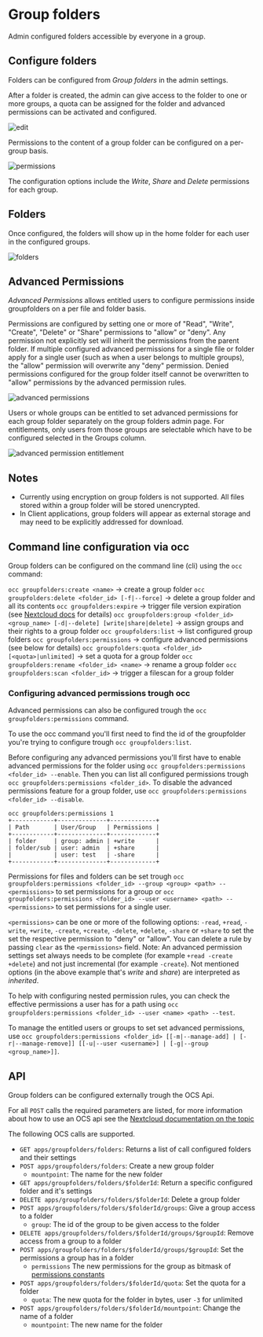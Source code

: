 # Group folders

Admin configured folders accessible by everyone in a group.

## Configure folders

Folders can be configured from *Group folders* in the admin settings.

After a folder is created, the admin can give access to the folder to one or more groups, a quota can be assigned for the folder and advanced permissions can be activated and configured.


![edit](screenshots/edit.png)

Permissions to the content of a group folder can be configured on a per-group basis.

![permissions](screenshots/permissions.png)

The configuration options include the _Write_, _Share_ and _Delete_ permissions for each group.

## Folders

Once configured, the folders will show up in the home folder for each user in the configured groups.

![folders](screenshots/folders.png)

## Advanced Permissions

_Advanced Permissions_ allows entitled users to configure permissions inside groupfolders on a per file and folder basis.

Permissions are configured by setting one or more of "Read", "Write", "Create", "Delete" or "Share" permissions to "allow" or "deny". Any permission not explicitly set will inherit the permissions from the parent folder. If multiple configured advanced permissions for a single file or folder apply for a single user (such as when a user belongs to multiple groups), the "allow" permission will overwrite any "deny" permission. Denied permissions configured for the group folder itself cannot be overwritten to "allow" permissions by the advanced permission rules.

![advanced permissions](screenshots/acl.png)

Users or whole groups can be entitled to set advanced permissions for each group folder separately on the group folders admin page.
For entitlements, only users from those groups are selectable which have to be configured selected in the Groups column.

![advanced permission entitlement](screenshots/aclAdmin.png)

## Notes

* Currently using encryption on group folders is not supported. All files stored within a group folder will be stored unencrypted.
* In Client applications, group folders will appear as external storage and may need to be explicitly addressed for download.

## Command line configuration via occ

Group folders can be configured on the command line (cli) using the `occ` command:

`occ groupfolders:create <name>` &rarr; create a group folder
`occ groupfolders:delete <folder_id> [-f|--force]` &rarr; delete a group folder and all its contents
`occ groupfolders:expire` &rarr; trigger file version expiration (see [Nextcloud docs](https://docs.nextcloud.com/server/latest/admin_manual/configuration_files/file_versioning.html) for details)
`occ groupfolders:group <folder_id> <group_name> [-d|--delete] [write|share|delete]` &rarr; assign groups and their rights to a group folder
`occ groupfolders:list` &rarr; list configured group folders
`occ groupfolders:permissions` &rarr; configure advanced permissions (see below for details)
`occ groupfolders:quota <folder_id> [<quota>|unlimited]` &rarr; set a quota for a group folder
`occ groupfolders:rename <folder_id> <name>` &rarr; rename a group folder
`occ groupfolders:scan <folder_id>` &rarr; trigger a filescan for a group folder

### Configuring advanced permissions trough occ

Advanced permissions can also be configured trough the `occ groupfolders:permissions` command.

To use the occ command you'll first need to find the id of the groupfolder you're trying to configure trough `occ groupfolders:list`.

Before configuring any advanced permissions you'll first have to enable advanced permissions for the folder using `occ groupfolders:permissions <folder_id> --enable`.
Then you can list all configured permissions trough `occ groupfolders:permissions <folder_id>`.
To disable the advanced permissions feature for a group folder, use `occ groupfolders:permissions <folder_id> --disable`.

```
occ groupfolders:permissions 1
+------------+--------------+-------------+
| Path       | User/Group   | Permissions |
+------------+--------------+-------------+
| folder     | group: admin | +write      |
| folder/sub | user: admin  | +share      |
|            | user: test   | -share      |
+------------+--------------+-------------+
```

Permissions for files and folders can be set trough `occ groupfolders:permissions <folder_id> --group <group> <path> -- <permissions>` to set permissions for a group or `occ groupfolders:permissions <folder_id> --user <username> <path> -- <permissions>` to set permissions for a single user.

`<permissions>` can be one or more of the following options: `-read`, `+read`, `-write`, `+write`, `-create`, `+create`, `-delete`, `+delete`, `-share` or `+share` to set the set the respective permission to "deny" or "allow".
You can delete a rule by passing `clear` as the `<permissions>` field.
Note: An advanced permission settings set always needs to be complete (for example `+read -create +delete`) and not just incremental (for example `-create`).
Not mentioned options (in the above example that's _write_ and _share_) are interpreted as _inherited_.

To help with configuring nested permission rules, you can check the effective permissions a user has for a path using `occ groupfolders:permissions <folder_id> --user <name> <path> --test`.

To manage the entitled users or groups to set set advanced permissions, use `occ groupfolders:permissions <folder_id> [[-m|--manage-add] | [-r|--manage-remove]] [[-u|--user <username>] | [-g|--group <group_name>]]`.

## API

Group folders can be configured externally trough the OCS Api.

For all `POST` calls the required parameters are listed, for more information about how to use an OCS api see the [Nextcloud documentation on the topic](https://docs.nextcloud.com/server/stable/developer_manual/client_apis/OCS/index.html)

The following OCS calls are supported.

- `GET apps/groupfolders/folders`: Returns a list of call configured folders and their settings
- `POST apps/groupfolders/folders`: Create a new group folder
    - `mountpoint`: The name for the new folder
- `GET apps/groupfolders/folders/$folderId`: Return a specific configured folder and it's settings
- `DELETE apps/groupfolders/folders/$folderId`: Delete a group folder
- `POST apps/groupfolders/folders/$folderId/groups`: Give a group access to a folder
    - `group`: The id of the group to be given access to the folder
- `DELETE apps/groupfolders/folders/$folderId/groups/$groupId`: Remove access from a group to a folder
- `POST apps/groupfolders/folders/$folderId/groups/$groupId`: Set the permissions a group has in a folder
    - `permissions` The new permissions for the group as bitmask of [permissions constants](https://github.com/nextcloud/server/blob/b4f36d44c43aac0efdc6c70ff8e46473341a9bfe/lib/public/Constants.php#L65)
- `POST apps/groupfolders/folders/$folderId/quota`: Set the quota for a folder
    - `quota`: The new quota for the folder in bytes, user `-3` for unlimited
- `POST apps/groupfolders/folders/$folderId/mountpoint`: Change the name of a folder
    - `mountpoint`: The new name for the folder
